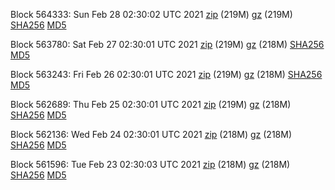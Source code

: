 Block 564333: Sun Feb 28 02:30:02 UTC 2021 [zip](https://files.01coin.io/mainnet/2021-02-28/bootstrap.dat.zip) (219M) [gz](https://files.01coin.io/mainnet/2021-02-28/bootstrap.dat.tar.gz) (219M) [SHA256](https://files.01coin.io/mainnet/2021-02-28/sha256.txt) [MD5](https://files.01coin.io/mainnet/2021-02-28/md5.txt)

Block 563780: Sat Feb 27 02:30:01 UTC 2021 [zip](https://files.01coin.io/mainnet/2021-02-27/bootstrap.dat.zip) (219M) [gz](https://files.01coin.io/mainnet/2021-02-27/bootstrap.dat.tar.gz) (218M) [SHA256](https://files.01coin.io/mainnet/2021-02-27/sha256.txt) [MD5](https://files.01coin.io/mainnet/2021-02-27/md5.txt)

Block 563243: Fri Feb 26 02:30:01 UTC 2021 [zip](https://files.01coin.io/mainnet/2021-02-26/bootstrap.dat.zip) (219M) [gz](https://files.01coin.io/mainnet/2021-02-26/bootstrap.dat.tar.gz) (218M) [SHA256](https://files.01coin.io/mainnet/2021-02-26/sha256.txt) [MD5](https://files.01coin.io/mainnet/2021-02-26/md5.txt)

Block 562689: Thu Feb 25 02:30:01 UTC 2021 [zip](https://files.01coin.io/mainnet/2021-02-25/bootstrap.dat.zip) (219M) [gz](https://files.01coin.io/mainnet/2021-02-25/bootstrap.dat.tar.gz) (218M) [SHA256](https://files.01coin.io/mainnet/2021-02-25/sha256.txt) [MD5](https://files.01coin.io/mainnet/2021-02-25/md5.txt)

Block 562136: Wed Feb 24 02:30:01 UTC 2021 [zip](https://files.01coin.io/mainnet/2021-02-24/bootstrap.dat.zip) (218M) [gz](https://files.01coin.io/mainnet/2021-02-24/bootstrap.dat.tar.gz) (218M) [SHA256](https://files.01coin.io/mainnet/2021-02-24/sha256.txt) [MD5](https://files.01coin.io/mainnet/2021-02-24/md5.txt)

Block 561596: Tue Feb 23 02:30:03 UTC 2021 [zip](https://files.01coin.io/mainnet/2021-02-23/bootstrap.dat.zip) (218M) [gz](https://files.01coin.io/mainnet/2021-02-23/bootstrap.dat.tar.gz) (218M) [SHA256](https://files.01coin.io/mainnet/2021-02-23/sha256.txt) [MD5](https://files.01coin.io/mainnet/2021-02-23/md5.txt)
